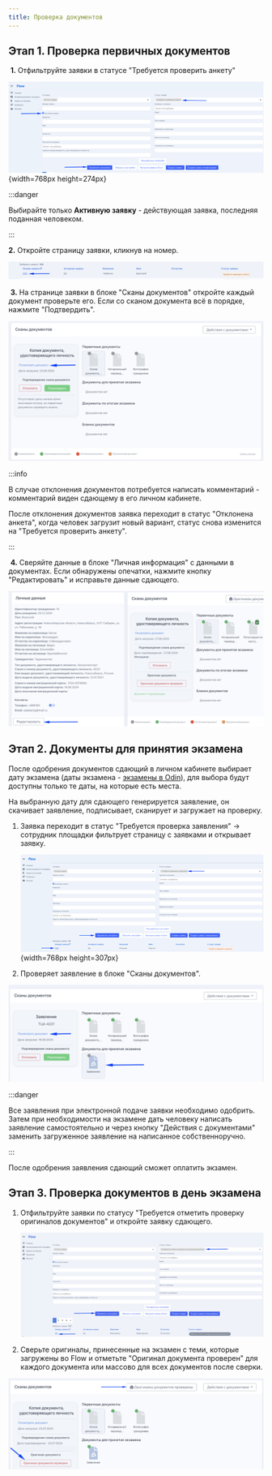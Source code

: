 ```yaml
---
title: Проверка документов
---
```


## Этап 1. Проверка первичных документов

 **1\.** Отфильтруйте заявки в статусе "Требуется проверить анкету"

![](./proverka-dokumentov.png){width=768px height=274px}

:::danger 

Выбирайте только **Активную заявку** - действующая заявка, последняя поданная человеком.

:::

 **2\.** Откройте страницу заявки, кликнув на номер.

![](<./image (128).png>)

 **3\.** На странице заявки в блоке "Сканы документов" откройте каждый документ проверьте его. Если со сканом документа всё в порядке, нажмите "Подтвердить".

![](<./image (130).png>)

:::info 

В случае отклонения документов потребуется написать комментарий - комментарий виден  сдающему в его личном кабинете.

После отклонения документов заявка переходит в статус "Отклонена анкета", когда человек загрузит новый вариант, статус снова изменится на  "Требуется проверить анкету".

:::

 **4\.** Сверяйте данные в блоке "Личная информация" с данными в документах. Если обнаружены опечатки, нажмите кнопку "Редактировать" и исправьте данные сдающего.

![](<./image (45).png>)

## Этап 2. Документы для принятия экзамена

После одобрения документов сдающий в личном кабинете выбирает дату экзамена (даты экзамена - [экзамены в  Odin](./../../centr-testirovaniya-v-odin/dobavit-ekzamen)), для выбора будут доступны только те даты, на которые есть места.

На выбранную дату для сдающего генерируется заявление, он скачивает заявление, подписывает, сканирует и загружает на проверку.

1. Заявка переходит в статус  "Требуется проверка заявления" -> сотрудник площадки фильтрует страницу с заявками и открывает заявку.

   ![](./proverka-dokumentov-2.png){width=768px height=307px}

2. Проверяет заявление в блоке "Сканы документов".

![](<./image (123).png>)

:::danger 

Все заявления при электронной подаче заявки необходимо одобрить. Затем при необходимости на экзамене дать человеку написать заявление самостоятельно и через кнопку "Действия с документами" заменить загруженное заявление на написанное собственноручно.

:::

После одобрения заявления сдающий сможет оплатить экзамен.

## Этап 3. Проверка документов в день экзамена

1. Отфильтруйте заявки по статусу "Требуется отметить проверку оригиналов документов" и откройте заявку сдающего.

   ![](<./image (124).png>)

2. Сверьте оригиналы, принесенные на экзамен с теми, которые загружены во Flow и отметьте "Оригинал документа проверен" для каждого документа или массово для всех документов после сверки.

![](<./image (126).png>)